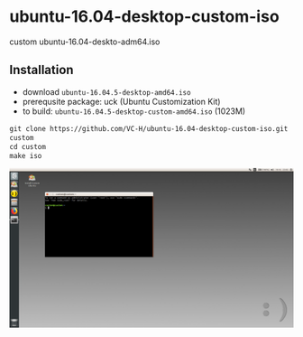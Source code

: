 # ubuntu-16.04-desktop-custom-iso
custom ubuntu-16.04-deskto-adm64.iso

## Installation

* download `ubuntu-16.04.5-desktop-amd64.iso`
* prerequsite package: uck (Ubuntu Customization Kit)
* to build: `ubuntu-16.04.5-desktop-custom-amd64.iso` (1023M)

```shell
git clone https://github.com/VC-H/ubuntu-16.04-desktop-custom-iso.git custom
cd custom
make iso
```
![screenshot](https://github.com/VC-H/ubuntu-16.04-desktop-custom-iso/blob/master/screenshot.png?raw=true)
